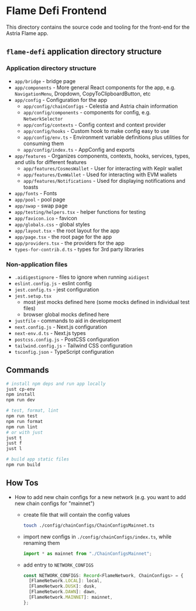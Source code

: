 # Flame Defi Frontend

This directory contains the source code and tooling for the front-end for
the Astria Flame app.

## `flame-defi` application directory structure

### Application directory structure

- `app/bridge` - bridge page
- `app/components` - More general React components for the app, e.g. `NavigationMenu`,
  Dropdown, CopyToClipboardButton, etc
- `app/config` - Configuration for the app
  - `app/config/chainConfigs` - Celestia and Astria chain information
  - `app/config/components` - components for config, e.g. `NetworkSelector`
  - `app/config/contexts` - Config context and context provider
  - `app/config/hooks` - Custom hook to make config easy to use
  - `app/config/env.ts` - Environment variable definitions plus utilities for
    consuming them
  - `app/config/index.ts` - AppConfig and exports
- `app/features` - Organizes components, contexts, hooks, services, types, and
  utils for different features
  - `app/features/CosmosWallet` - User for interacting with Keplr wallet
  - `app/features/EvmWallet` - Used for interacting with EVM wallets
  - `app/features/Notifications` - Used for displaying notifications and toasts
- `app/fonts` - Fonts
- `app/pool` - pool page
- `app/swap` - swap page
- `app/testing/helpers.tsx` - helper functions for testing
- `app/favicon.ico` - favicon
- `app/globals.css` - global styles
- `app/layout.tsx` - the root layout for the app
- `app/page.tsx` - the root page for the app
- `app/providers.tsx` - the providers for the app
- `types-for-contrib.d.ts` - types for 3rd party libraries

### Non-application files

- `.aidigestignore` - files to ignore when running `aidigest`
- `eslint.config.js` - eslint config
- `jest.config.ts` - jest configuration
- `jest.setup.tsx`
  - most jest mocks defined here (some mocks defined in individual test files)
  - browser global mocks defined here
- `justfile` - commands to aid in development
- `next.config.js` - Next.js configuration
- `next-env.d.ts` - Next.js types
- `postcss.config.js` - PostCSS configuration
- `tailwind.config.js` - Tailwind CSS configuration
- `tsconfig.json` - TypeScript configuration

## Commands

```bash
# install npm deps and run app locally
just cp-env
npm install
npm run dev

# test, format, lint
npm run test
npm run format
npm run lint
# or with just
just t
just f
just l

# build app static files
npm run build
```

## How Tos

- How to add new chain configs for a new network (e.g. you want to add new
  chain configs for "mainnet")

  - create file that will contain the config values

    ```sh
    touch ./config/chainConfigs/ChainConfigsMainnet.ts
    ```

  - import new configs in
    `./config/chainConfigs/index.ts`, while renaming
    them

    ```typescript
    import * as mainnet from "./ChainConfigsMainnet";
    ```

  - add entry to `NETWORK_CONFIGS`

    ```typescript
    const NETWORK_CONFIGS: Record<FlameNetwork, ChainConfigs> = {
      [FlameNetwork.LOCAL]: local,
      [FlameNetwork.DUSK]: dusk,
      [FlameNetwork.DAWN]: dawn,
      [FlameNetwork.MAINNET]: mainnet,
    };
    ```
